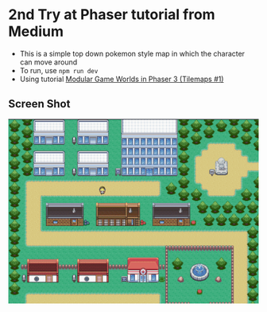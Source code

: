 # 2nd Try at Phaser tutorial from Medium

 - This is a simple top down pokemon style map in which the character can move around
 - To run, use ```npm run dev```
 - Using tutorial [Modular Game Worlds in Phaser 3 (Tilemaps #1)](https://itnext.io/modular-game-worlds-in-phaser-3-tilemaps-2-dynamic-platformer-3d68e73d494a)

## Screen Shot
![Top Down Platformer](ss.png?raw=true "Top Down")
